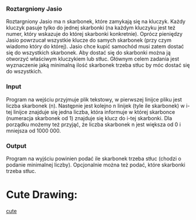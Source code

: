 ### Roztargniony Jasio

Roztargniony Jasio ma n skarbonek, które zamykają się na kluczyk. Każdy kluczyk pasuje tylko do jednej skarbonki (na każdym kluczyku jest też numer, który wskazuje do której skarbonki konkretnie). Oprócz pieniędzy Jasio powrzucał wszystkie klucze do samych skarbonek (przy czym wiadomo który do której). Jasio chce kupić samochód musi zatem dostać się do wszystkich skarbonek. Aby dostać się do skarbonki można ją otworzyć właściwym kluczykiem lub stłuc. Głównym celem zadania jest wyznaczenie jaką minimalną ilość skarbonek trzeba stłuc by móc dostać się do wszystkich.

### Input

Program na wejściu przyjmuje plik tekstowy, w pierwszej linijce pliku jest liczba skarbonek (n). Następnie jest kolejno n linijek (tyle ile skarbonek) w i-tej linijce znajduje się jedna liczba, która informuje w której skarbonce (numeracja skarbonek od 1) znajduje się klucz do i-tej skarbonki.
Dla porządku możemy też przyjąć, że liczba skarbonek n jest większa od 0 i mniejsza od 1000 000.

### Output

Program na wyjściu powinien podać ile skarbonek trzeba stłuc (chodzi o podanie minimalnej liczby). Opcjonalnie można też podać, które skarbonki trzeba stłuc.

# Cute Drawing:

[cute](cuteDrawingSmug.png)
